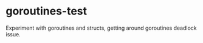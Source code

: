 # goroutines-test

Experiment with goroutines and structs, getting around goroutines deadlock issue.

